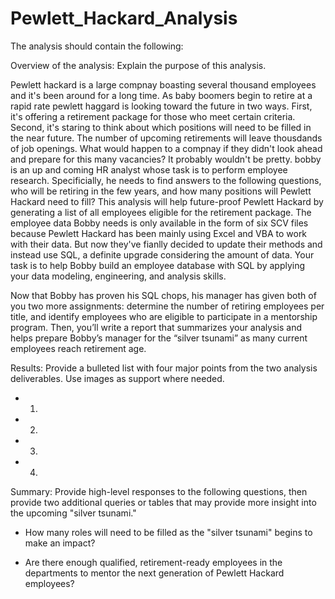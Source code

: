 # Pewlett_Hackard_Analysis
The analysis should contain the following:

Overview of the analysis: Explain the purpose of this analysis.

Pewlett hackard is a large compnay boasting several thousand employees and it's been around for a long time. As baby boomers begin to retire at a rapid rate pewlett haggard is looking toward the future in two ways. First, it's offering a retirement package for those who meet certain criteria. Second, it's staring to think about which positions will need to be filled in the near future. The number of upcoming retirements will leave thousdands of job openings. What would happen to a compnay if they didn't look ahead and prepare for this many vacancies? It probably wouldn't be pretty. bobby is an up and coming HR analyst whose task is to perform employee research. Specificially, he needs to find answers to the following questions, who will be retiring in the few years, and how many positions will Pewlett Hackard need to fill? This analysis will help future-proof Pewlett Hackard by generating a list of all employees eligible for the retirement package. The employee data Bobby needs is only available in the form of six SCV files because Pewlett Hackard has been mainly using Excel and VBA to work with their data. But now they've fianlly decided to update their methods and instead use SQL, a definite upgrade considering the amount of data. Your task is to help Bobby build an employee database with SQL by applying your data modeling, engineering, and analysis skills.

Now that Bobby has proven his SQL chops, his manager has given both of you two more assignments: determine the number of retiring employees per title, and identify employees who are eligible to participate in a mentorship program. Then, you’ll write a report that summarizes your analysis and helps prepare Bobby’s manager for the “silver tsunami” as many current employees reach retirement age.



Results: Provide a bulleted list with four major points from the two analysis deliverables. Use images as support where needed.
- 1)
- 2)
- 3)
- 4)



Summary:
Provide high-level responses to the following questions, then provide two additional queries or tables that may provide more insight into the upcoming "silver tsunami."

- How many roles will need to be filled as the "silver tsunami" begins to make an impact?

- Are there enough qualified, retirement-ready employees in the departments to mentor the next generation of Pewlett Hackard employees?


